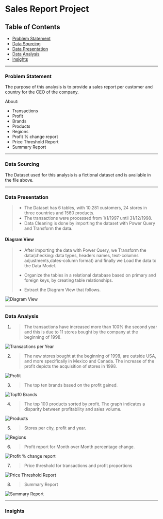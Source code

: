 # Sales Report Project


## Table of Contents

* [Problem Statement](#problem-statement)
* [Data Sourcing](#data-sourcing)
* [Data Presentation](#data-presentation)
* [Data Analysis](#data-analysis)
* [Insights](#insights)
- - - -
### Problem Statement

The purpose of this analysis is to provide a sales report per customer and country for the CEO of the company.

About:
* Transactions
* Profit
* Brands
* Products
* Regions
* Profit % change report
* Price Threshold Report
* Summary Report


- - - -
### Data Sourcing

The Dataset used for this analysis is a fictional dataset  and is available in the file above.

- - - -

### Data Presentation

> * The Dataset has 6 tables, with 10.281 customers, 24 stores in three countries and 1560 products.
> * The transactions were processed from 1/1/1997 until 31/12/1998.
> * Data Cleaning is done by importing the dataset with Power Query and Transform the data.


#### Diagram View

  > * After importing the data with Power Query, we Transform the data(checking: data types, headers names, text-columns adjustments,dates-column format)
  > and finally we Load the data to the Data Model.
  >
  > * Organize the tables in a relational database based on primary and foreign keys, by creating table relationships.
  >   
  > * Extract the Diagram View that follows.

 ![Diagram View](https://github.com/RoulaNtinou/Excel/blob/2e9fdf2b83f882ebcde8f1467f514701958ae909/DiagramView.png)

- - - -
### Data Analysis


1. >  The transactions have increased more than 100% the second year and this is due to 11 stores bought by the company at the beginning of 1998.
 
  
  ![Transactions per Year](https://github.com/RoulaNtinou/Excel/blob/313b0f92253cd9068bee5cbe1cda1a0cd5a38dc2/Transactions.png)


2. > The new stores bought at the beginning of 1998, are outside USA, and more specifically in Mexico and Canada.
   > The increase of the profit depicts the acquisition of stores in 1998.	


  ![Profit](https://github.com/RoulaNtinou/Excel/blob/7d964af56d42ffde0bc633d8eae04b90264ad6b0/Profit.png)
 


3. > The top ten brands based on the profit gained.

 ![Top10 Brands](https://github.com/RoulaNtinou/Excel/blob/7e79938b66b092370592b21d39e2feb06a1b302c/TopBrands.png)
  
  
 



4. > The top 100 products sorted by profit.
   > The graph indicates a disparity between profitability and sales volume.	

![Products](https://github.com/RoulaNtinou/Excel/blob/7a51693037941635309d21b5619d695b4c437c02/Products.png)


5. > Stores per city, profit and year.
   >
   > 
 ![Regions](https://github.com/RoulaNtinou/Excel/blob/29ab2c3ffd74b95b2fa1848fb7978a79e5c0adf9/CitiesProfit.png)


6. > Profit report for Month over Month percentage change.

![Profit % change report](https://github.com/RoulaNtinou/Excel/blob/f514b0a05db5585e2bcbce2ebcd2e131b2202012/ProfitChange.png)

7. > Price threshold for transactions and profit proportions
   >
 ![Price Threshold Report](https://github.com/RoulaNtinou/Excel/blob/5d37a4343124cae0b24d032d8f0d25141b1e3efb/PriceThreshold.png)

8. > Summary Report
   > 
![Summary Report](https://github.com/RoulaNtinou/Excel/blob/988534207e5a02df28b4dac4212ae6d9d90be4de/SummaryTable.png)
   

- - - -

### Insights

